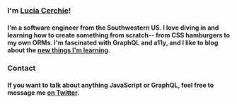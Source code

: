 

<!--
**Cerchie/Cerchie** is a ✨ _special_ ✨ repository because its `README.md` (this file) appears on your GitHub profile.-->

### I'm [Lucia Cerchie](https://luciacerchie.dev/)!
#### I'm a software engineer from the Southwestern US. I love diving in and learning how to create something from scratch-- from CSS hamburgers to my own ORMs. I'm fascinated with GraphQL and a11y, and I like to blog about the [new things I'm learning](https://dev.to/cerchie).

### Contact
#### If you want to talk about anything JavaScript or GraphQL, feel free to message me [on Twitter](https://twitter.com/CerchieLucia).
